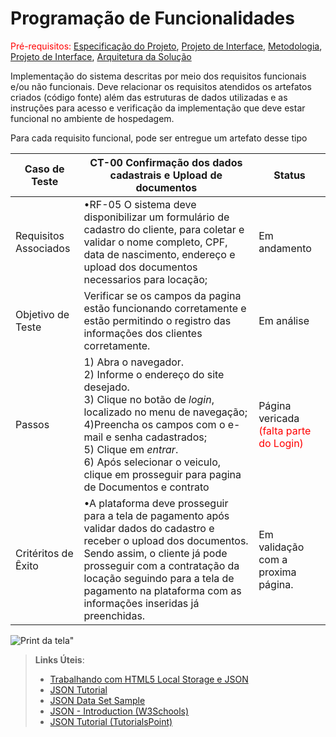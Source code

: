 # Programação de Funcionalidades

<span style="color:red">Pré-requisitos: <a href="2-Especificação do Projeto.md"> Especificação do Projeto</a></span>, <a href="3-Projeto de Interface.md"> Projeto de Interface</a>, <a href="4-Metodologia.md"> Metodologia</a>, <a href="3-Projeto de Interface.md"> Projeto de Interface</a>, <a href="5-Arquitetura da Solução.md"> Arquitetura da Solução</a>

Implementação do sistema descritas por meio dos requisitos funcionais e/ou não funcionais. Deve relacionar os requisitos atendidos os artefatos criados (código fonte) além das estruturas de dados utilizadas e as instruções para acesso e verificação da implementação que deve estar funcional no ambiente de hospedagem.

Para cada requisito funcional, pode ser entregue um artefato desse tipo

| **Caso de Teste** | **CT-00 Confirmação dos dados cadastrais e Upload de documentos**| **Status**|
|---|---|---|
| Requisitos Associados|•RF-05 O sistema deve disponibilizar um formulário de cadastro do cliente, para coletar e validar o nome completo, CPF, data de nascimento, endereço e upload dos documentos necessarios para locação; | Em andamento|
|Objetivo de Teste | Verificar se os campos da pagina estão funcionando corretamente e estão permitindo o registro das informações dos clientes corretamente.| Em análise |
| Passos | 1) Abra o navegador.<br/> 2) Informe o endereço do site desejado. <br/> 3) Clique no botão de _login_, localizado no menu de navegação; <br/>  4)Preencha os campos com o e-mail e senha cadastrados;<br/> 5) Clique em _entrar_. <br/> 6) Após selecionar o veiculo, clique em prosseguir para pagina de Documentos e contrato| Página vericada <br/> <span style="color:red">(falta parte do Login)|
|Critéritos de Êxito| •A plataforma deve prosseguir para a tela de pagamento após validar dados do cadastro e receber o upload dos documentos. Sendo assim, o cliente já pode prosseguir com a contratação da locação seguindo para a tela de pagamento na plataforma com as informações inseridas já preenchidas. | Em validação com a proxima página.|

![Print da tela](..%5Csrc%5Cmodules%5Clogged%5Ccontratacao%5Csteppers%5Ccontratacao%5Cimg%5CTela%20Documentacao1.png)"

> **Links Úteis**:
>
> - [Trabalhando com HTML5 Local Storage e JSON](https://www.devmedia.com.br/trabalhando-com-html5-local-storage-e-json/29045)
> - [JSON Tutorial](https://www.w3resource.com/JSON)
> - [JSON Data Set Sample](https://opensource.adobe.com/Spry/samples/data_region/JSONDataSetSample.html)
> - [JSON - Introduction (W3Schools)](https://www.w3schools.com/js/js_json_intro.asp)
> - [JSON Tutorial (TutorialsPoint)](https://www.tutorialspoint.com/json/index.htm)